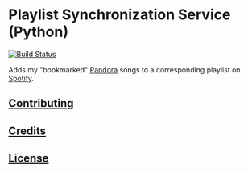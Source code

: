# Playlist Synchronization Service (Python)

[![Build Status](https://travis-ci.com/s2t2/playlist-service-py.svg?branch=master)](https://travis-ci.com/s2t2/playlist-service-py)

Adds my "bookmarked" [Pandora](https://www.pandora.com) songs to a corresponding playlist on [Spotify](https://www.spotify.com).

## [Contributing](/CONTRIBUTING.md)

## [Credits](/CREDITS.md)

## [License](/LICENSE.md)
